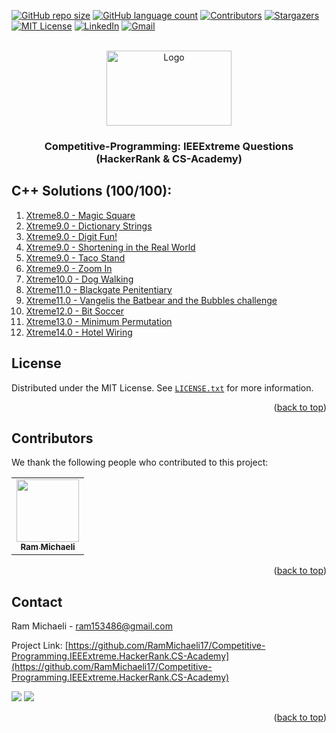<div id="top"></div>

<!-- PROJECT SHIELDS -->
[![GitHub repo size][reposize-shield]](#)
[![GitHub language count][languagescount-shield]](#)
[![Contributors][contributors-shield]][contributors-url]
[![Stargazers][stars-shield]][stars-url]
[![MIT License][license-shield]][license-url]
[![LinkedIn][linkedin-shield]][linkedin-url]
[![Gmail][gmail-shield]][gmail-url]






<!-- PROJECT LOGO -->
<br />
<div align="center">
  <a href="https://github.com/RamMichaeli17/Competitive-Programming.IEEExtreme.HackerRank.CS-Academy">
    <img src="https://github.com/RamMichaeli17/Competitive-Programming.IEEExtreme.HackerRank.CS-Academy/assets/62435713/e3e31366-d6a5-4137-ae5e-870356d004a1" alt="Logo" width="200" height="120">
  </a>

<h3 align="center">Competitive-Programming: IEEExtreme Questions (HackerRank & CS-Academy)<h3>
</div>


## C++ Solutions (100/100):
1. [Xtreme8.0 - Magic Square](https://www.hackerrank.com/contests/ieeextreme-challenges/challenges/magic-square)
2. [Xtreme9.0 - Dictionary Strings](https://www.hackerrank.com/contests/ieeextreme-challenges/challenges/dictionary-strings)
3. [Xtreme9.0 - Digit Fun!](https://www.hackerrank.com/contests/ieeextreme-challenges/challenges/digit-fun)
4. [Xtreme9.0 - Shortening in the Real World](https://www.hackerrank.com/contests/ieeextreme-challenges/challenges/shortening-in-the-real-world)
5. [Xtreme9.0 - Taco Stand](https://www.hackerrank.com/contests/ieeextreme-challenges/challenges/taco-stand)
1. [Xtreme9.0 - Zoom In](https://www.hackerrank.com/contests/ieeextreme-challenges/challenges/zoom-in)
2. [Xtreme10.0 - Dog Walking](https://csacademy.com/ieeextreme-practice/task/dog-walking)
3. [Xtreme11.0 - Blackgate Penitentiary](https://csacademy.com/ieeextreme-practice/task/8761fb7efefcf1d890df1d8d91cae241/statement/)
4. [Xtreme11.0 - Vangelis the Batbear and the Bubbles challenge](https://csacademy.com/ieeextreme-practice/task/979a09a0cd8c4e98dd0a690f39a55bd2/statement/)
5. [Xtreme12.0 - Bit Soccer](https://csacademy.com/ieeextreme-practice/task/bit-soccer/)
4. [Xtreme13.0 - Minimum Permutation](https://csacademy.com/ieeextreme-practice/task/minimum-permutation/)
5. [Xtreme14.0 - Hotel Wiring](https://csacademy.com/ieeextreme-practice/task/hotel-wiring/)




<!-- LICENSE -->
## License

Distributed under the MIT License. See [`LICENSE.txt`](https://github.com/RamMichaeli17/Competitive-Programming.IEEExtreme.HackerRank.CS-Academy/blob/master/LICENSE.txt) for more information.

<p align="right">(<a href="#top">back to top</a>)</p>



## Contributors

We thank the following people who contributed to this project:


<table>
  <tr>
    <td align="center">
      <a href="https://github.com/RamMichaeli17">
        <img src="https://avatars.githubusercontent.com/u/62435713?v=4" width="100px;"/><br>
        <sub>
          <b>Ram Michaeli</b>
        </sub>
      </a>
    </td>
  </tr>
</table>

<p align="right">(<a href="#top">back to top</a>)</p>




<!-- CONTACT -->
## Contact

Ram Michaeli - ram153486@gmail.com

Project Link: [https://github.com/RamMichaeli17/Competitive-Programming.IEEExtreme.HackerRank.CS-Academy](https://github.com/RamMichaeli17/Competitive-Programming.IEEExtreme.HackerRank.CS-Academy)

<a href="mailto:ram153486@gmail.com"><img src="https://img.shields.io/twitter/url?label=Gmail%3A%20ram153486%40gmail.com&logo=gmail&style=social&url=https%3A%2F%2Fmailto%3Aram153486%40gmail.com"/></a>
<a href="https://linkedin.com/in/ram-michaeli"><img src="https://img.shields.io/twitter/url?label=ram%20Michaeli&logo=linkedin&style=social&url=https%3A%2F%2Fmailto%3Aram153486%40gmail.com"/></a>
<p align="right">(<a href="#top">back to top</a>)</p>



<!-- MARKDOWN LINKS & IMAGES -->
[reposize-shield]: https://img.shields.io/github/repo-size/RamMichaeli17/Competitive-Programming.IEEExtreme.HackerRank.CS-Academy?style=for-the-badge

[languagescount-shield]: https://img.shields.io/github/languages/count/RamMichaeli17/Competitive-Programming.IEEExtreme.HackerRank.CS-Academy?style=for-the-badge

[contributors-shield]: https://img.shields.io/github/contributors/RamMichaeli17/Competitive-Programming.IEEExtreme.HackerRank.CS-Academy.svg?style=for-the-badge

[contributors-url]: https://github.com/RamMichaeli17/Competitive-Programming.IEEExtreme.HackerRank.CS-Academy/graphs/contributors

[stars-shield]: https://img.shields.io/github/stars/RamMichaeli17/Competitive-Programming.IEEExtreme.HackerRank.CS-Academy.svg?style=for-the-badge

[stars-url]: https://github.com/RamMichaeli17/Competitive-Programming.IEEExtreme.HackerRank.CS-Academy/stargazers

[license-shield]: https://img.shields.io/github/license/RamMichaeli17/Competitive-Programming.IEEExtreme.HackerRank.CS-Academy.svg?style=for-the-badge

[license-url]: https://github.com/RamMichaeli17/Competitive-Programming.IEEExtreme.HackerRank.CS-Academy/blob/master/LICENSE.txt

[linkedin-shield]: https://img.shields.io/badge/linkedin-%230077B5.svg?style=for-the-badge&logo=linkedin&logoColor=white

[linkedin-url]: https://linkedin.com/in/ram-michaeli

[gmail-shield]: https://img.shields.io/badge/ram153486@gmail.com-D14836?style=for-the-badge&logo=gmail&logoColor=white

[gmail-url]: mailto:ram153486@gmail.com

[product-screenshot]: images/screenshot.png
